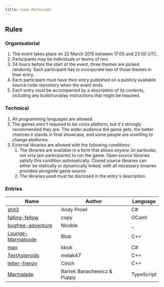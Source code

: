 ```yaml
---
title: Game Marmalade
---
```


## Rules

### Organisatorial

1. The event takes place on 22 March 2015 between 17:00 and 23:00 UTC.
1. Participants may be individuals or teams of two.
1. 24 hours before the start of the event, three themes are picked randomly. Each participant has to incorporate two of those themes in their entry.
1. Each participant must have their entry published on a publicly available source code repository when the event ends.
1. Each entry must be accompanied by a *description* of its contents, including any build/run/play instructions that might be required.

### Technical

1. All programming languages are allowed.
1. The games *aren't required* to be cross platform, but it's strongly recommended they are. The wider audience the game gets, the better chances it stands in final showcase, and some people are unwilling to change platforms.
1. External libraries are allowed with the following conditions:
    1. The libraries are available in a form that allows *anyone* (in particular, not only jam participants) to run the game. Open source libraries satisfy this condition automatically. Closed source libraries can either be statically or dynamically linked, with all necessary binaries provided alongside game source.
    1. The libraries used must be disclosed in the entry's description.

### Entries

Name                    | Author                        | Language
----------------------- | ----------------------------- | -------- 
[shit3][1]              | Andy Prowl                    | C#       
[falling-fellow][2]     | copy                          | OCaml
[bugfree-adventure][3]  | Nooble                        | _
[Lounge-Marmaloode][4]  | Blob                          | C++
[mao][5]                | kbok                          | C#
[TextAsteroids][6]      | melak47                       | C++
[letter-frenzy][7]      | Cinch                         | C++
[Marmalade][8]          | Bartek Banachewicz & Puppy    | TypeScript

[1]: https://github.com/andyprowl/shit3
[2]: https://github.com/copy/falling-fellow
[3]: https://github.com/Nooble/bugfree-adventure
[4]: https://github.com/ThisIsMyNick/Lounge-Marmaloode
[5]: https://github.com/kbok/mao
[6]: https://github.com/melak47/TextAsteroids
[7]: https://github.com/VermillionAzure/letter-frenzy
[8]: https://github.com/bananu7/Marmalade
